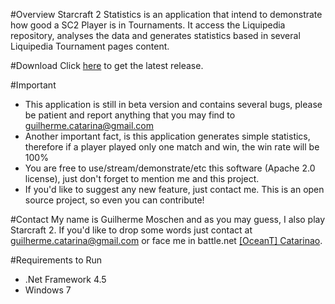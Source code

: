 #Overview
Starcraft 2 Statistics is an application that intend to demonstrate how good a SC2 Player is in Tournaments. It access the Liquipedia repository, analyses the data and generates statistics based in several Liquipedia Tournament pages content.

#Download
Click [here](https://github.com/guilhermemoschen/SC2Statistics/releases/tag/v0.2.0-beta) to get the latest release.

#Important
- This application is still in beta version and contains several bugs, please be patient and report anything that you may find to guilherme.catarina@gmail.com
- Another important fact, is this application generates simple statistics, therefore if a player played only one match and win, the win rate will be 100%
- You are free to use/stream/demonstrate/etc this software (Apache 2.0 license), just don't forget to mention me and this project.
- If you'd like to suggest any new feature, just contact me. This is an open source project, so even you can contribute!

#Contact
My name is Guilherme Moschen and as you may guess, I also play Starcraft 2. If you'd like to drop some words just contact at guilherme.catarina@gmail.com or face me in battle.net [[OceanT] Catarinao](http://us.battle.net/sc2/en/profile/34349/2/Catarinao/).

#Requirements to Run
- .Net Framework 4.5
- Windows 7
